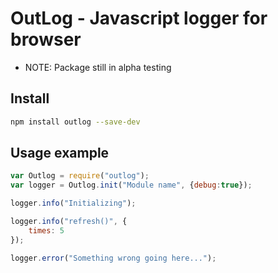 # OutLog - Javascript logger for browser

* NOTE: Package still in alpha testing


## Install
```bash
npm install outlog --save-dev
```

## Usage example

```js
var Outlog = require("outlog");
var logger = Outlog.init("Module name", {debug:true});

logger.info("Initializing");

logger.info("refresh()", {
    times: 5
});

logger.error("Something wrong going here...");
```

